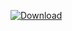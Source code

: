[![Download](https://img.shields.io/github/downloads/CH3NGYZ/Overcooked-2-GUA-MODS/latest/total)](https://github.com/CH3NGYZ/Overcooked-2-GUA-MODS/releases)
